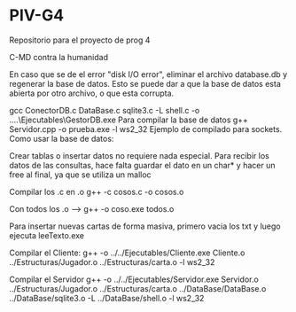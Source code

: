 # PIV-G4
Repositorio para el proyecto de prog 4

C-MD contra la humanidad

En caso que se de el error "disk I/O error", eliminar el archivo
database.db y regenerar la base de datos. Esto se puede dar a que la
base de datos esta abierta por otro archivo, o que esta corrupta.

gcc ConectorDB.c DataBase.c sqlite3.c -L shell.c -o ..\..\Ejecutables\GestorDB.exe Para compilar la base de datos
g++ Servidor.cpp -o prueba.exe -l ws2_32 Ejemplo de compilado para sockets.
Como usar la base de datos:

Crear tablas o insertar datos no requiere nada especial.
Para recibir los datos de las consultas, hace falta guardar el dato en un char* y hacer un free al final, ya que se utiliza un malloc

Compilar los .c en .o
g++ -c cosos.c -o cosos.o

Con todos los .o --> g++ -o coso.exe todos.o

Para insertar nuevas cartas de forma masiva, primero vacia los txt y luego ejecuta leeTexto.exe

Compilar el Cliente:
g++ -o ../../Ejecutables/Cliente.exe Cliente.o ../Estructuras/Jugador.o ../Estructuras/carta.o -l ws2_32

Compilar el Servidor
g++ -o ../../Ejecutables/Servidor.exe Servidor.o ../Estructuras/Jugador.o ../Estructuras/carta.o ../DataBase/DataBase.o ../DataBase/sqlite3.o -L ../DataBase/shell.o -l ws2_32